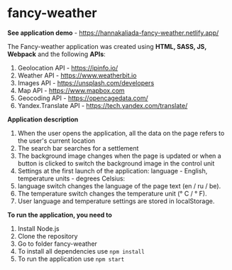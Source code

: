 # fancy-weather
**See application demo** - https://hannakaliada-fancy-weather.netlify.app/

The Fancy-weather application was created using **HTML, SASS, JS, Webpack** and the following **APIs**: 
1. Geolocation API - https://ipinfo.io/
2. Weather API - https://www.weatherbit.io
3. Images API - https://unsplash.com/developers
4. Map API - https://www.mapbox.com
5. Geocoding API - https://opencagedata.com/
6. Yandex.Translate API - https://tech.yandex.com/translate/

**Application description**
1. When the user opens the application, all the data on the page refers to the user's current location
2. The search bar searches for a settlement
3. The background image changes when the page is updated or when a button is clicked to switch the background image in the control unit
4. Settings at the first launch of the application: language - English, temperature units - degrees Celsius:
5. language switch changes the language of the page text (en / ru / be).
6. The temperature switch changes the temperature unit (° C / ° F).
7. User language and temperature settings are stored in localStorage.

**To run the application, you need to**
1. Install Node.js
2. Clone the repository
3. Go to folder fancy-weather
4. To install all dependencies use `npm install`
5. To run the application use `npm start`
